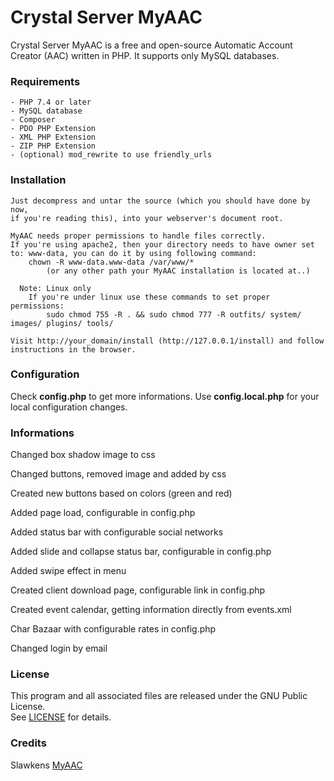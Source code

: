 # Crystal Server MyAAC

Crystal Server MyAAC is a free and open-source Automatic Account Creator (AAC) written in PHP. It supports only MySQL databases.

### Requirements

	- PHP 7.4 or later
	- MySQL database
    - Composer
	- PDO PHP Extension
	- XML PHP Extension
	- ZIP PHP Extension
	- (optional) mod_rewrite to use friendly_urls

### Installation

	Just decompress and untar the source (which you should have done by now,
	if you're reading this), into your webserver's document root.

	MyAAC needs proper permissions to handle files correctly.
	If you're using apache2, then your directory needs to have owner set to: www-data, you can do it by using following command:
		chown -R www-data.www-data /var/www/*
			(or any other path your MyAAC installation is located at..)

	  Note: Linux only
		If you're under linux use these commands to set proper permissions:
            sudo chmod 755 -R . && sudo chmod 777 -R outfits/ system/ images/ plugins/ tools/

	Visit http://your_domain/install (http://127.0.0.1/install) and follow instructions in the browser.

### Configuration

Check **config.php** to get more informations.
Use **config.local.php** for your local configuration changes.

### Informations

Changed box shadow image to css

Changed buttons, removed image and added by css

Created new buttons based on colors (green and red)

Added page load, configurable in config.php

Added status bar with configurable social networks

Added slide and collapse status bar, configurable in config.php

Added swipe effect in menu

Created client download page, configurable link in config.php

Created event calendar, getting information directly from events.xml

Char Bazaar with configurable rates in config.php

Changed login by email


### License

This program and all associated files are released under the GNU Public License.  
See [LICENSE](https://github.com/jprzimba/crystalserver-aac/blob/main/LICENSE) for details.

### Credits

Slawkens [MyAAC](https://github.com/otsoft/myaac)
